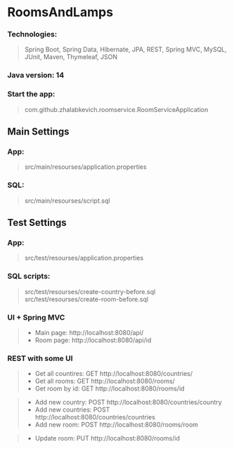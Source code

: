 # RoomsAndLamps

### Technologies: 
> Spring Boot, Spring Data, Hibernate, JPA, REST, Spring MVC, MySQL, JUnit, Maven, Thymeleaf, JSON
### Java version: 14

### Start the app:
> com.github.zhalabkevich.roomservice.RoomServiceApplication 
## Main Settings
### App:
> src/main/resourses/application.properties
### SQL:
> src/main/resourses/script.sql

## Test Settings
### App:
> src/test/resourses/application.properties
### SQL scripts:
> src/test/resourses/create-country-before.sql 
> src/test/resourses/create-room-before.sql

### UI + Spring MVC
> - Main page: http://localhost:8080/api/
> - Room page: http://localhost:8080/api/id

### REST with some UI

> - Get all countires: GET http://localhost:8080/countries/ 
> - Get all rooms: GET http://localhost:8080/rooms/ 
> - Get room by id: GET http://localhost:8080/rooms/id

> - Add new country: POST http://localhost:8080/countries/country
> - Add new countries: POST http://localhost:8080/countries/countries
> - Add new room: POST  http://localhost:8080/rooms/room

> - Update room: PUT http://localhost:8080/rooms/id


